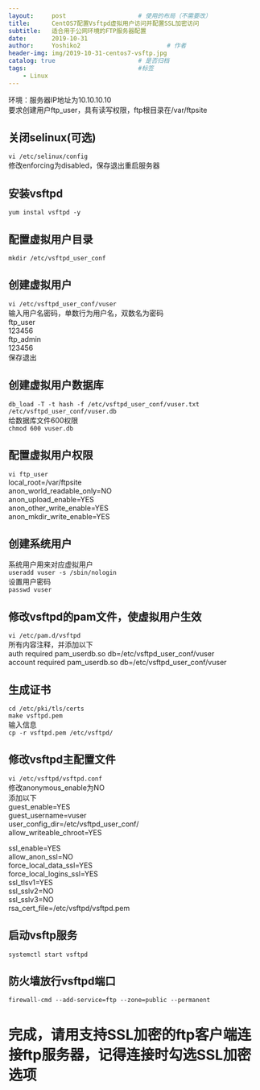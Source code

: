 ```yaml
---
layout:     post   				    # 使用的布局（不需要改）
title:      CentOS7配置Vsftpd虚拟用户访问并配置SSL加密访问
subtitle:   适合用于公网环境的FTP服务器配置
date:       2019-10-31
author:     Yoshiko2 						# 作者
header-img: img/2019-10-31-centos7-vsftp.jpg
catalog: true 						# 是否归档
tags:								#标签
    - Linux
---
```


环境：服务器IP地址为10.10.10.10  
要求创建用户ftp_user，具有读写权限，ftp根目录在/var/ftpsite

## 关闭selinux(可选)
```vi /etc/selinux/config```  
修改enforcing为disabled，保存退出重启服务器

## 安装vsftpd
```yum instal vsftpd -y```  

## 配置虚拟用户目录
```mkdir /etc/vsftpd_user_conf```

## 创建虚拟用户
```vi /etc/vsftpd_user_conf/vuser```  
输入用户名密码，单数行为用户名，双数名为密码  
ftp_user  
123456  
ftp_admin  
123456  
保存退出

## 创建虚拟用户数据库
```db_load -T -t hash -f /etc/vsftpd_user_conf/vuser.txt /etc/vsftpd_user_conf/vuser.db```  
给数据库文件600权限  
```chmod 600 vuser.db```  

## 配置虚拟用户权限
```vi ftp_user```  
local_root=/var/ftpsite  
anon_world_readable_only=NO  
anon_upload_enable=YES  
anon_other_write_enable=YES  
anon_mkdir_write_enable=YES  

## 创建系统用户
系统用户用来对应虚拟用户  
```useradd vuser -s /sbin/nologin```  
设置用户密码  
```passwd vuser```

## 修改vsftpd的pam文件，使虚拟用户生效
```vi /etc/pam.d/vsftpd```  
所有内容注释，并添加以下  
auth required    pam_userdb.so  db=/etc/vsftpd_user_conf/vuser  
account required pam_userdb.so  db=/etc/vsftpd_user_conf/vuser  

## 生成证书
```cd /etc/pki/tls/certs```  
```make vsftpd.pem```  
输入信息  
```cp -r vsftpd.pem /etc/vsftpd/```  

## 修改vsftpd主配置文件
```vi /etc/vsftpd/vsftpd.conf```  
修改anonymous_enable为NO  
添加以下  
guest_enable=YES  
guest_username=vuser  
user_config_dir=/etc/vsftpd_user_conf/  
allow_writeable_chroot=YES  

ssl_enable=YES  
allow_anon_ssl=NO  
force_local_data_ssl=YES  
force_local_logins_ssl=YES  
ssl_tlsv1=YES  
ssl_sslv2=NO  
ssl_sslv3=NO  
rsa_cert_file=/etc/vsftpd/vsftpd.pem  

## 启动vsftp服务
```systemctl start vsftpd```  

## 防火墙放行vsftpd端口
```firewall-cmd --add-service=ftp --zone=public --permanent```

# 完成，请用支持SSL加密的ftp客户端连接ftp服务器，记得连接时勾选SSL加密选项
